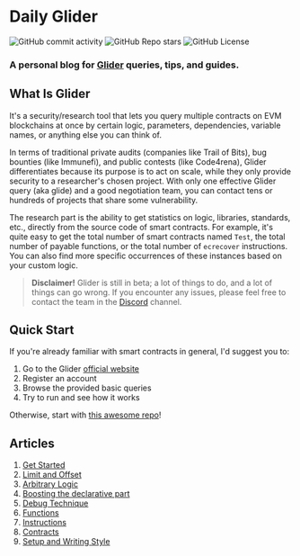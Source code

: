 # Daily Glider

![GitHub commit activity](https://img.shields.io/github/commit-activity/t/ustas-eth/daily-glider) ![GitHub Repo stars](https://img.shields.io/github/stars/ustas-eth/daily-glider) ![GitHub License](https://img.shields.io/github/license/ustas-eth/daily-glider)

### A personal blog for [Glider](https://glide.r.xyz/) queries, tips, and guides.

## What Is Glider

It's a security/research tool that lets you query multiple contracts on EVM blockchains at once by certain logic, parameters, dependencies, variable names, or anything else you can think of.

In terms of traditional private audits (companies like Trail of Bits), bug bounties (like Immunefi), and public contests (like Code4rena), Glider differentiates because its purpose is to act on scale, while they only provide security to a researcher's chosen project. With only one effective Glider query (aka glide) and a good negotiation team, you can contact tens or hundreds of projects that share some vulnerability.

The research part is the ability to get statistics on logic, libraries, standards, etc., directly from the source code of smart contracts. For example, it's quite easy to get the total number of smart contracts named `Test`, the total number of payable functions, or the total number of `ecrecover` instructions. You can also find more specific occurrences of these instances based on your custom logic.

> **Disclaimer!** Glider is still in beta; a lot of things to do, and a lot of things can go wrong. If you encounter any issues, please feel free to contact the team in the [Discord](https://discord.gg/remedy) channel.

## Quick Start

If you're already familiar with smart contracts in general, I'd suggest you to:

1. Go to the Glider [official website](https://glide.r.xyz/)
2. Register an account
3. Browse the provided basic queries
4. Try to run and see how it works

Otherwise, start with [this awesome repo](https://github.com/OffcierCia/DeFi-Developer-Road-Map)!

## Articles

1. [Get Started](./articles/get-started/README.md)
2. [Limit and Offset](./articles/limit-and-offset/README.md)
3. [Arbitrary Logic](./articles/arbitrary-logic/README.md)
4. [Boosting the declarative part](./articles/boosting-declarative-part/README.md)
5. [Debug Technique](./articles/debug-technique/README.md)
6. [Functions](./articles/functions/README.md)
7. [Instructions](./articles/instructions/README.md)
8. [Contracts](./articles/contracts/README.md)
9. [Setup and Writing Style](./articles/setup-and-style/README.md)
